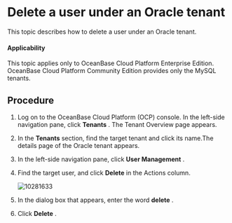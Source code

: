 Delete a user under an Oracle tenant
=========================================================

This topic describes how to delete a user under an Oracle tenant.

<main id="notice" type='notice'>
<h4>Applicability</h4>
<p>This topic applies only to OceanBase Cloud Platform Enterprise Edition. OceanBase Cloud Platform Community Edition provides only the MySQL tenants. </p>
</main>

Procedure
------------------------------

1. Log on to the OceanBase Cloud Platform (OCP) console. In the left-side navigation pane, click **Tenants** . The Tenant Overview page appears.

2. In the **Tenants** section, find the target tenant and click its name.The details page of the Oracle tenant appears.

3. In the left-side navigation pane, click **User Management** .

4. Find the target user, and click **Delete** in the Actions column.

   ![10281633](https://help-static-aliyun-doc.aliyuncs.com/assets/img/en-US/3504306461/p345449.png)

5. In the dialog box that appears, enter the word **delete** .

6. Click **Delete** .
